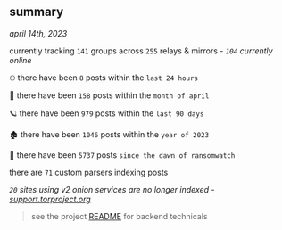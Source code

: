 
## summary
_april 14th, 2023_

currently tracking `141` groups across `255` relays & mirrors - _`104` currently online_

⏲ there have been `8` posts within the `last 24 hours`

🦈 there have been `158` posts within the `month of april`

🪐 there have been `979` posts within the `last 90 days`

🏚 there have been `1046` posts within the `year of 2023`

🦕 there have been `5737` posts `since the dawn of ransomwatch`

there are `71` custom parsers indexing posts

_`20` sites using v2 onion services are no longer indexed - [support.torproject.org](https://support.torproject.org/onionservices/v2-deprecation/)_

> see the project [README](https://github.com/joshhighet/ransomwatch#ransomwatch--) for backend technicals
